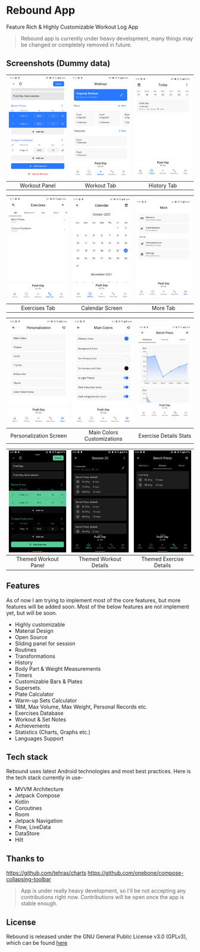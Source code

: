 # Rebound App

Feature Rich & Highly Customizable Workout Log App

> Rebound app is currently under heavy development, many things may be
> changed or completely removed in future.

## Screenshots (Dummy data)

| <img src="arts/workout_panel.png" width="200"/> | <img src="arts/workout_tab.png" width="200"/> | <img src="arts/history_tab.png" width="200"/> | 
|:---:|:---:|:---:|
|Workout Panel|Workout Tab|History Tab|

| <img src="arts/exercises_tab.png" width="200"/> | <img src="arts/calendar_screen.png" width="200"/> |<img src="arts/more_tab.png" width="200"/> |
|:---:|:---:|:---:|
|Exercises Tab|Calendar Screen|More Tab|

| <img src="arts/personalization_screen.png" width="200"/> | <img src="arts/main_colors_screen.png" width="200"/> | <img src="arts/exercise_details_stats.png" width="200"/> | 
|:---:|:---:|:---:|
|Personalization Screen|Main Colors Customizations|Exercise Details Stats|

| <img src="arts/themed_workout_panel.png" width="200"/> | <img src="arts/themed_workout_details.png" width="200"/> | <img src="arts/themed_exercise_details_history.png" width="200"/> |
|:---:|:---:|:---:|
|Themed Workout Panel|Themed Workout Details|Themed Exercise Details|
## Features

As of now I am trying to implement most of the core features, but more features will be added soon.
Most of the below features are not implement yet, but will be soon.

- Highly customizable
- Material Design
- Open Source
- Sliding panel for session
- Routines
- Transformations
- History
- Body Part & Weight Measurements
- Timers
- Customizable Bars & Plates
- Supersets.
- Plate Calculator
- Warm-up Sets Calculator
- 1RM, Max Volume, Max Weight, Personal Records etc.
- Exercises Database
- Workout & Set Notes
- Achievements
- Statistics (Charts, Graphs etc.)
- Languages Support

## Tech stack

Rebound uses latest Android technologies and most best practices. Here is the tech stack currently
in use-

- MVVM Architecture
- Jetpack Compose
- Kotlin
- Coroutines
- Room
- Jetpack Navigation
- Flow, LiveData
- DataStore
- Hilt

## Thanks to

https://github.com/tehras/charts
https://github.com/onebone/compose-collapsing-toolbar

> App is under really heavy development, so I'll be not accepting any contributions right now.
> Contributions will be open once the app is stable enough.

## License

Rebound is released under the GNU General Public License v3.0 (GPLv3), which can be
found [here](LICENSE.md)